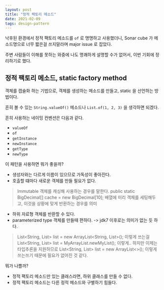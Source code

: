```yaml
---
layout: post
title: "정적 팩토리 메소드"
date: 2021-02-09
tags: design-pattern
---
```


낙후된 환경에서 정적 팩토리 메소드를 `of` 로 명명하고 사용했더니, Sonar cube 가 메소드명으로 너무 짧은걸 쓰지말라며 major issue 로 잡았다.

주변 사람들이 이해를 못하는 와중에 나도 명쾌하게 설명할 수가 없어서, 이번 기회에 정리하기로 했다.

## 정적 팩토리 메소드, static factory method

객체를 캡슐화 하는 기법으로, 객체를 생성하는 메소드를 만들고, static 을 선언하는 방법이다.

흔히 볼 수 있는 `String.valueOf()` 메소드나 `List.of(1, 2, 3)` 을 생각하면 되겠다.

흔히 사용하는 네이밍 컨벤션은 다음과 같다.

* `valueOf`
* `of`
* `getInstance`
* `newInstance`
* `getType`
* `newType`

이 패턴을 사용하면 뭐가 좋을까?

* 생성자와는 다르게 이름이 있으므로 가독성이 좋아진다.
* 호출할 떄마다 새로운 객체를 만들 필요가 없다.
> Immutable 객체를 캐싱해 사용하는 경우를 말한다.
> public static BigDecimal[] cache = new BigDecimal[10]; 배열에 미리 객체를 세팅해두고, 이것을 상황에 맞게 반환하는 경우를 의미

* 하위 자료형 객체를 반환할 수 있다.
* parameterized type 객체를 만들때 편하다. -> jdk7 이후로는 의미가 없는 듯 하다.
> List<String, List<String>> list = new ArrayList<String, List<String>>(); 이렇게 쓰는걸
> List<String, List<String>> list = MyArrayList.newMyList(); 이렇게.. 하지만 이제는 타입추론을 지원하므로
> List<String, List<String>> list = new ArrayList<>(); 이렇게 쓰는쓰기 때문에 필요가 없어진 것 같다.

뭐가 나쁠까?

* 정적 팩토리 메소드만 있는 클래스라면, 하위 클래스를 만들 수 없다.
* 정적 팩토리 메소드는 다른 정적 메소드와 구별하기 힘들다.
